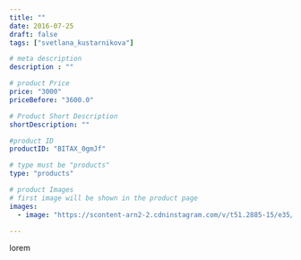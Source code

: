 ```yaml
---
title: ""
date: 2016-07-25
draft: false
tags: ["svetlana_kustarnikova"]

# meta description
description : ""

# product Price
price: "3000"
priceBefore: "3600.0"

# Product Short Description
shortDescription: ""

#product ID
productID: "BITAX_0gmJf"

# type must be "products"
type: "products"

# product Images
# first image will be shown in the product page
images:
  - image: "https://scontent-arn2-2.cdninstagram.com/v/t51.2885-15/e35/13686989_1131938033518472_2086593343_n.jpg?se=7&tp=1&_nc_ht=scontent-arn2-2.cdninstagram.com&_nc_cat=108&_nc_ohc=BjhJbxs6gwIAX_-1keq&ccb=7-4&oh=78cc3f0018334acfcaef216a75b2080f&oe=6082A37F&ig_cache_key=MTMwMjM4NjM2NjMxNDg2NTI0Nw%3D%3D.2-ccb7-4"

---
```

lorem
